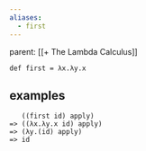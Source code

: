 ```yaml
---
aliases:
  - first
---
```

parent: [[+ The Lambda Calculus]]

```
def first = λx.λy.x
```
## examples

```
   ((first id) apply)
=> ((λx.λy.x id) apply)
=> (λy.(id) apply)
=> id
```